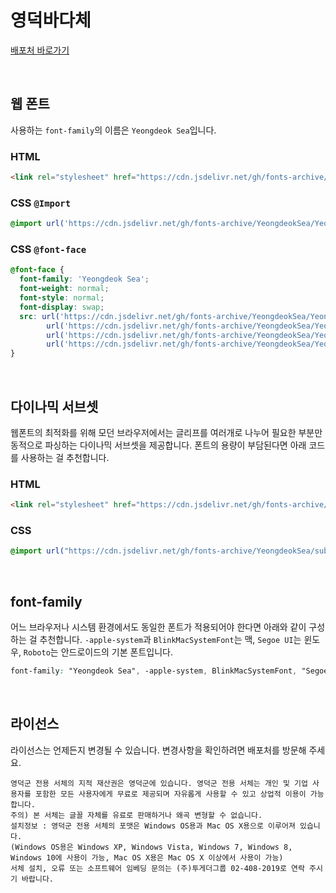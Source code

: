 # 영덕바다체

[배포처 바로가기](https://www.yd.go.kr/?page_id=120264)

&nbsp;

## 웹 폰트

사용하는 `font-family`의 이름은 `Yeongdeok Sea`입니다.

### HTML

```html
<link rel="stylesheet" href="https://cdn.jsdelivr.net/gh/fonts-archive/YeongdeokSea/YeongdeokSea.css" type="text/css"/>
```

### CSS `@Import`

```css
@import url('https://cdn.jsdelivr.net/gh/fonts-archive/YeongdeokSea/YeongdeokSea.css');
```

### CSS `@font-face`

```css
@font-face {
  font-family: 'Yeongdeok Sea';
  font-weight: normal;
  font-style: normal;
  font-display: swap;
  src: url('https://cdn.jsdelivr.net/gh/fonts-archive/YeongdeokSea/YeongdeokSea.woff2') format('woff2'),
        url('https://cdn.jsdelivr.net/gh/fonts-archive/YeongdeokSea/YeongdeokSea.woff') format('woff'),
        url('https://cdn.jsdelivr.net/gh/fonts-archive/YeongdeokSea/YeongdeokSea.otf') format('opentype'),
        url('https://cdn.jsdelivr.net/gh/fonts-archive/YeongdeokSea/YeongdeokSea.ttf') format('truetype');
}
```

&nbsp;

## 다이나믹 서브셋

웹폰트의 최적화를 위해 모던 브라우저에서는 글리프를 여러개로 나누어 필요한 부분만 동적으로 파싱하는 다이나믹 서브셋을 제공합니다. 폰트의 용량이 부담된다면 아래 코드를 사용하는 걸 추천합니다.

### HTML

```html
<link rel="stylesheet" href="https://cdn.jsdelivr.net/gh/fonts-archive/YeongdeokSea/subsets/YeongdeokSea-dynamic-subset.css" type="text/css"/>
```

### CSS

```css
@import url("https://cdn.jsdelivr.net/gh/fonts-archive/YeongdeokSea/subsets/YeongdeokSea-dynamic-subset.css");
```

&nbsp;

## font-family

어느 브라우저나 시스템 환경에서도 동일한 폰트가 적용되어야 한다면 아래와 같이 구성하는 걸 추천합니다. `-apple-system`과 `BlinkMacSystemFont`는 맥, `Segoe UI`는 윈도우, `Roboto`는 안드로이드의 기본 폰트입니다.

```css
font-family: "Yeongdeok Sea", -apple-system, BlinkMacSystemFont, "Segoe UI",Roboto, Oxygen, Ubuntu, Cantarell, "Open Sans", "Helvetica Neue", sans-serif;
```

&nbsp;

## 라이선스

라이선스는 언제든지 변경될 수 있습니다. 변경사항을 확인하려면 배포처를 방문해 주세요.

```
영덕군 전용 서체의 지적 재산권은 영덕군에 있습니다. 영덕군 전용 서체는 개인 및 기업 사용자를 포함한 모든 사용자에게 무료로 제공되며 자유롭게 사용할 수 있고 상업적 이용이 가능합니다.
주의) 본 서체는 글꼴 자체를 유료로 판매하거나 왜곡 변형할 수 없습니다.
설치정보 : 영덕군 전용 서체의 포맷은 Windows OS용과 Mac OS X용으로 이루어져 있습니다.
(Windows OS용은 Windows XP, Windows Vista, Windows 7, Windows 8, Windows 10에 사용이 가능, Mac OS X용은 Mac OS X 이상에서 사용이 가능)
서체 설치, 오류 또는 소프트웨어 임베딩 문의는 (주)투게더그룹 02-408-2019로 연락 주시기 바랍니다.
```
